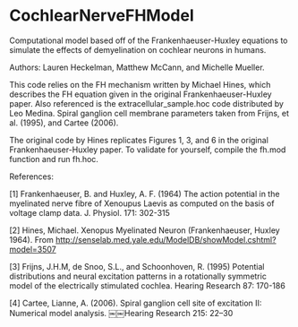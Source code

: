 # CochlearNerveFHModel
Computational model based off of the Frankenhaeuser-Huxley equations to simulate the effects of demyelination on cochlear neurons in humans.

Authors: Lauren Heckelman, Matthew McCann, and Michelle Mueller.

This code relies on the FH mechanism written by Michael Hines, which describes the FH equation given in the original Frankenhaeuser-Huxley paper. Also referenced is the extracellular_sample.hoc code distributed by Leo Medina. Spiral ganglion cell membrane parameters taken from Frijns, et al. (1995), and Cartee (2006).

The original code by Hines replicates Figures 1, 3, and 6 in the original Frankenhaeuser-Huxley paper. To validate for yourself, compile the fh.mod function and run fh.hoc.

References:

[1] Frankenhaeuser, B. and Huxley, A. F. (1964)
The action potential in the myelinated nerve fibre of Xenoupus Laevis as computed
on the basis of voltage clamp data.
J. Physiol. 171: 302-315

[2] Hines, Michael. Xenopus Myelinated Neuron (Frankenhaeuser, Huxley 1964). From http://senselab.med.yale.edu/ModelDB/showModel.cshtml?model=3507

[3] Frijns, J.H.M, de Snoo, S.L., and Schoonhoven, R. (1995) Potential distributions and neural excitation patterns in a rotationally symmetric model of the electrically stimulated cochlea. Hearing Research 87: 170-186

[4] Cartee, Lianne, A. (2006). Spiral ganglion cell site of excitation II: Numerical model analysis. ￼￼Hearing Research 215: 22–30
